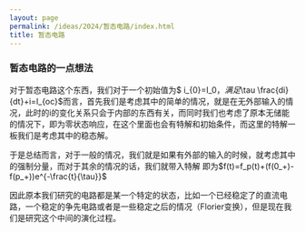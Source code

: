 ```yaml
---
layout: page
permalink: /ideas/2024/暂态电路/index.html
title: 暂态电路
---
```

### 暂态电路的一点想法
对于暂态电路这个东西，我们对于一个初始值为$ i_{0}=I_0$，满足$\tau \frac{di}{dt}+i=I_{oc}$而言，首先我们是考虑其中的简单的情况，就是在无外部输入的情况，此时的i的变化关系只会于内部的东西有关，而同时我们也考虑了原本无储能的情况下，即为零状态响应，在这个里面也会有特解和初始条件，而这里的特解一板我们是考虑其中的稳态解。

于是总结而言，对于一般的情况，我们就是如果有外部的输入的时候，就考虑其中的强制分量，而对于其余的情况的话，我们就带入特解
即为$f(t)=f_p(t)+(f(0_+)-f(p_+))e^{-\frac{t}{\tau}}$

因此原本我们研究的电路都是某一个特定的状态，比如一个已经稳定了的直流电路，一个稳定的争先电路或者是一些稳定之后的情况（Florier变换），但是现在我们是研究这个中间的演化过程。



